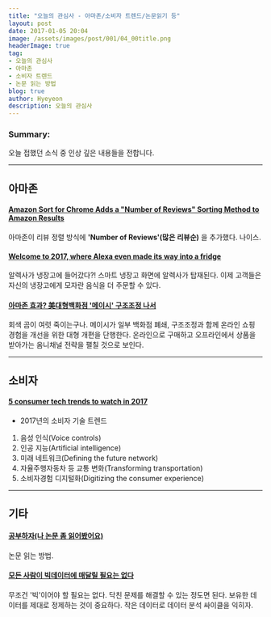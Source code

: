 ```yaml
---
title: "오늘의 관심사 - 아마존/소비자 트렌드/논문읽기 등"
layout: post
date: 2017-01-05 20:04
image: /assets/images/post/001/04_00title.png
headerImage: true
tag:
- 오늘의 관심사
- 아마존
- 소비자 트렌드
- 논문 읽는 방법
blog: true
author: Hyeyeon
description: 오늘의 관심사
---
```


### Summary:

오늘 접했던 소식 중 인상 깊은 내용들을 전합니다.

---

## 아마존

#### [Amazon Sort for Chrome Adds a "Number of Reviews" Sorting Method to Amazon Results](http://lifehacker.com/amazon-sort-for-chrome-adds-a-number-of-reviews-sorti-1790752613)

아마존이 리뷰 정렬 방식에 **'Number of Reviews'(많은 리뷰순)** 을 추가했다. 나이스.


#### [Welcome to 2017, where Alexa even made its way into a fridge](https://techcrunch.com/2017/01/04/welcome-to-2017-where-alexa-even-made-its-way-into-a-fridge/?ncid=rss)

알렉사가 냉장고에 들어갔다?! 스마트 냉장고 화면에 알렉사가 탑재된다. 이제 고객들은 자신의 냉장고에게 모자란 음식을 더 주문할 수 있다.


#### [아마존 효과? 美대형백화점 '메이시' 구조조정 나서](http://www.zdnet.co.kr/news/news_view.asp?artice_id=20170105093137)

회색 곰이 여럿 죽이는구나. 메이시가 일부 백화점 폐쇄, 구조조정과 함께 온라인 쇼핑 경험을 개선을 위한 대형 개편을 단행한다. 온라인으로 구매하고 오프라인에서 상품을 받아가는 옴니채널 전략을 펼칠 것으로 보인다.


---

## 소비자

#### [5 consumer tech trends to watch in 2017](http://venturebeat.com/2017/01/03/the-top-5-trends-to-watch-in-consumer-technology/)

* 2017년의 소비자 기술 트렌드
1. 음성 인식(Voice controls)
2. 인공 지능(Artificial intelligence)
3. 미래 네트워크(Defining the future network)
4. 자율주행자동차 등 교통 변화(Transforming transportation)
5. 소비자경험 디지털화(Digitizing the consumer experience)


---

## 기타

#### [공부하자(나 논문 좀 읽어봤어요)](http://bahnsville.tistory.com/1135)

논문 읽는 방법.

#### [모든 사람이 빅데이터에 매달릴 필요는 없다](http://ppss.kr/archives/66153)

무조건 '빅'이어야 할 필요는 없다. 닥친 문제를 해결할 수 있는 정도면 된다. 보유한 데이터를 제대로 정제하는 것이 중요하다. 작은 데이터로 데이터 분석 싸이클을 익히자.
